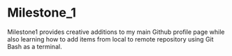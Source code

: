 # Milestone_1
Milestone1 provides creative additions to my main Github profile page while also learning how to add items from local to remote repository using Git Bash as a terminal.
